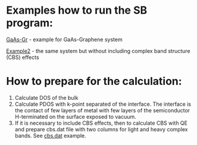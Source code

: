 # Examples how to run the SB program:


[GaAs-Gr](GaAs-Gr) - example for GaAs-Graphene system

[Example2](Example2) - the same system but without including complex band structure (CBS) effects 



# How to prepare for the calculation:

1. Calculate DOS of the bulk
2. Calculate PDOS with k-point separated of the interface. The interface is the contact of few layers of metal with few layers of the semiconductor H-terminated on the surface exposed to vacuum.
3. If it is necessary to include CBS effects, then to calculate CBS with QE and prepare cbs.dat file with two columns for light and heavy complex bands. See [cbs.dat](GaAs-Gr/cbs.dat) example. 


